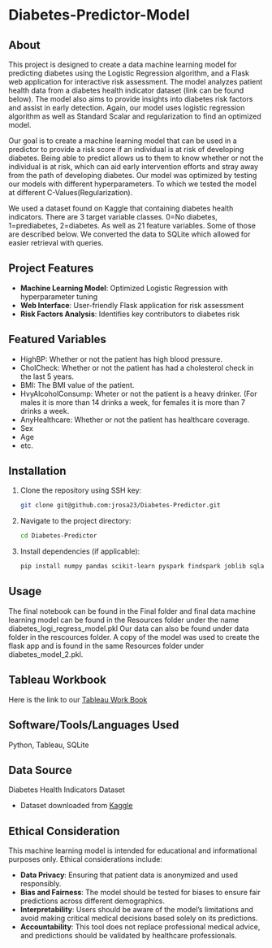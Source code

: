 # Diabetes-Predictor-Model

## About
This project is designed to create a data machine learning model for predicting diabetes using the Logistic Regression algorithm, and a Flask web application for interactive risk assessment. The model analyzes patient health data from a diabetes health indicator dataset (link can be found below). The model also aims to provide insights into diabetes risk factors and assist in early detection. Again, our model uses logistic regression algorithm as well as Standard Scalar and regularization to find an optimized model.

Our goal is to create a machine learning model that can be used in a predictor to provide a risk score if an individual is at risk of developing diabetes. Being able to predict allows us to them to know whether or not the individual is at risk, which can aid early intervention efforts and stray away from the path of developing diabetes. Our model was optimized by testing our models with different hyperparameters. To which we tested the model at different C-Values(Regularization). 

We used a dataset found on Kaggle that containing diabetes health indicators. There are 3 target variable classes. 0=No diabetes, 1=prediabetes, 2=diabetes. As well as 21 feature variables. Some of those are described below. We converted the data to SQLite which allowed for easier retrieval with queries.

## Project Features
- **Machine Learning Model**: Optimized Logistic Regression with hyperparameter tuning
- **Web Interface**: User-friendly Flask application for risk assessment
- **Risk Factors Analysis**: Identifies key contributors to diabetes risk

## Featured Variables
- HighBP: Whether or not the patient has high blood pressure.
- CholCheck: Whether or not the patient has had a cholesterol check in the last 5 years.
- BMI: The BMI value of the patient.
- HvyAlcoholConsump: Wheter or not the patient is a heavy drinker. (For males it is more than 14 drinks a week, for females it is more than 7 drinks a week.
- AnyHealthcare: Whether or not the patient has healthcare coverage.
- Sex
- Age
- etc.

## Installation
1. Clone the repository using SSH key:
   ```sh
   git clone git@github.com:jrosa23/Diabetes-Predictor.git
   ```
2. Navigate to the project directory:
   ```sh
   cd Diabetes-Predictor
   ```
3. Install dependencies (if applicable):
   ```sh
   pip install numpy pandas scikit-learn pyspark findspark joblib sqlalchemy
   ```

## Usage

The final notebook can be found in the Final folder and final data machine learning model can be found in the Resources folder under the name diabetes_logi_regress_model.pkl 
Our data can also be found under data folder in the rescources folder. A copy of the model was used to create the flask app and is found in the same Resources folder under diabetes_model_2.pkl.

## Tableau Workbook

Here is the link to our [Tableau Work Book]([PlaceLinkHere.com](https://public.tableau.com/app/profile/jennifer.vega5975/viz/Project_4_17429527576680/Dashboard1?publish=yes))

## Software/Tools/Languages Used

Python, Tableau, SQLite

## Data Source

Diabetes Health Indicators Dataset
- Dataset downloaded from [Kaggle](https://www.kaggle.com/datasets/alexteboul/diabetes-health-indicators-dataset)


## Ethical Consideration
This machine learning model is intended for educational and informational purposes only. Ethical considerations include:
- **Data Privacy**: Ensuring that patient data is anonymized and used responsibly.
- **Bias and Fairness**: The model should be tested for biases to ensure fair predictions across different demographics.
- **Interpretability**: Users should be aware of the model’s limitations and avoid making critical medical decisions based solely on its predictions.
- **Accountability**: This tool does not replace professional medical advice, and predictions should be validated by healthcare professionals.

